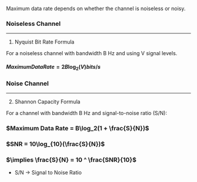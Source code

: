 Maximum data rate depends on whether the channel is noiseless or noisy. 

### Noiseless Channel
---
1. Nyquist Bit Rate Formula

For a noiseless channel with bandwidth B Hz and using V signal levels. 
#### $Maximum Data Rate = 2B\log_2(V) bits/s$

### Noise Channel
---
2. Shannon Capacity Formula

For a channel with bandwidth B Hz and signal-to-noise ratio (S/N):
### $Maximum Data Rate = B\log_2(1 + \frac{S}{N})$
### $SNR = 10\log_{10}(\frac{S}{N})$

### $\implies \frac{S}{N} = 10 ^ \frac{SNR}{10}$

- S/N -> Signal to Noise Ratio
